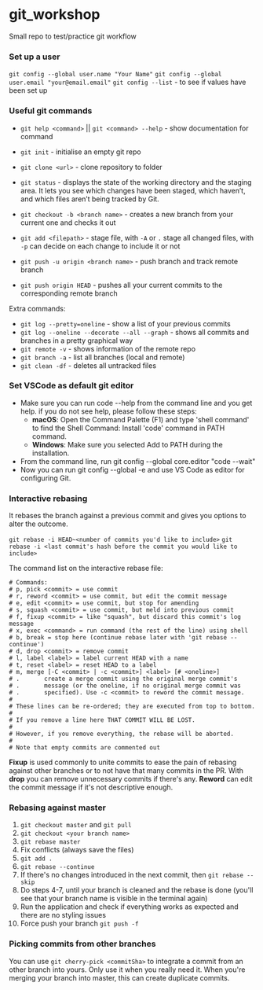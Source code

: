 # git_workshop
Small repo to test/practice git workflow

### Set up a user

`git config --global user.name "Your Name"`
`git config --global user.email "your@email.email"`
`git config --list` - to see if values have been set up 

### Useful git commands

- `git help <command>` || `git <command> --help` - show documentation for command

- `git init` - initialise an empty git repo
- `git clone <url>` - clone repository to folder
- `git status` - displays the state of the working directory and the staging area. It lets you see which changes have been staged, which haven’t, and which files aren’t being tracked by Git.
- `git checkout -b <branch name>` - creates a new branch from your current one and checks it out
- `git add <filepath>` - stage file, with `-A` or `.` stage all changed files, with `-p` can decide on each change to include it or not
- `git push -u origin <branch name>` - push branch and track remote branch
- `git push origin HEAD` - pushes all your current commits to the corresponding remote branch

Extra commands: 
- `git log --pretty=oneline` - show a list of your previous commits
- `git log --oneline --decorate --all --graph` - shows all commits and branches in a pretty graphical way
- `git remote -v` - shows information of the remote repo
- `git branch -a` - list all branches (local and remote)
- `git clean -df` - deletes all untracked files

### Set VSCode as default git editor

- Make sure you can run code --help from the command line and you get help. if you do not see help, please follow these steps:
  - **macOS**: Open the Command Palette (F1) and type 'shell command' to find the Shell Command: Install 'code' command in PATH command.
  - **Windows**: Make sure you selected Add to PATH during the installation.
- From the command line, run git config --global core.editor "code --wait"
- Now you can run git config --global -e and use VS Code as editor for configuring Git.

### Interactive rebasing

It rebases the branch against a previous commit and gives you options to alter the outcome.

`git rebase -i HEAD~<number of commits you'd like to include>`
`git rebase -i <last commit's hash before the commit you would like to include>`

The command list on the interactive rebase file:

```
# Commands:
# p, pick <commit> = use commit
# r, reword <commit> = use commit, but edit the commit message
# e, edit <commit> = use commit, but stop for amending
# s, squash <commit> = use commit, but meld into previous commit
# f, fixup <commit> = like "squash", but discard this commit's log message
# x, exec <command> = run command (the rest of the line) using shell
# b, break = stop here (continue rebase later with 'git rebase --continue')
# d, drop <commit> = remove commit
# l, label <label> = label current HEAD with a name
# t, reset <label> = reset HEAD to a label
# m, merge [-C <commit> | -c <commit>] <label> [# <oneline>]
# .       create a merge commit using the original merge commit's
# .       message (or the oneline, if no original merge commit was
# .       specified). Use -c <commit> to reword the commit message.
#
# These lines can be re-ordered; they are executed from top to bottom.
#
# If you remove a line here THAT COMMIT WILL BE LOST.
#
# However, if you remove everything, the rebase will be aborted.
#
# Note that empty commits are commented out
```

**Fixup** is used commonly to unite commits to ease the pain of rebasing against other branches or to not have that many commits in the PR.
With **drop** you can remove unnecessary commits if there's any.
**Reword** can edit the commit message if it's not descriptive enough.

### Rebasing against master

1. `git checkout master` and `git pull`
2. `git checkout <your branch name>`
3. `git rebase master`
4. Fix conflicts (always save the files)
5. `git add .`
6. `git rebase --continue`
7. If there's no changes introduced in the next commit, then `git rebase --skip`
8. Do steps 4-7, until your branch is cleaned and the rebase is done (you'll see that your branch name is visible in the terminal again)
9. Run the application and check if everything works as expected and there are no styling issues
10. Force push your branch `git push -f`

### Picking commits from other branches

You can use `git cherry-pick <commitSha>` to integrate a commit from an other branch into yours.
Only use it when you really need it. When you're merging your branch into master, this can create duplicate commits.

